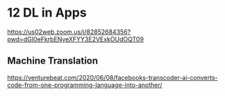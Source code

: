 # 12 DL in Apps

https://us02web.zoom.us/j/82852684356?pwd=dGI0eFkrbENyeXFYY3E2VExkOUdOQT09

## Machine Translation

https://venturebeat.com/2020/06/08/facebooks-transcoder-ai-converts-code-from-one-programming-language-into-another/

